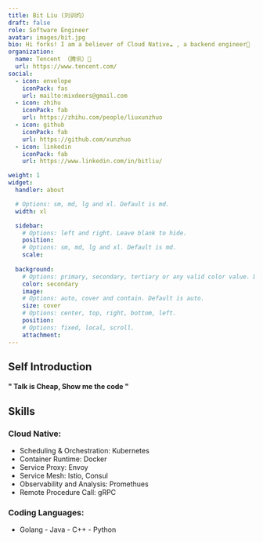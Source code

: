 ```yaml
---
title: Bit Liu (刘训灼）
draft: false
role: Software Engineer
avatar: images/bit.jpg
bio: Hi forks! I am a believer of Cloud Native☁ , a backend engineer🌙 , a life explorer🚀 , a guitar player🎸
organization:
  name: Tencent （腾讯）🐧
  url: https://www.tencent.com/
social:
  - icon: envelope
    iconPack: fas
    url: mailto:mixdeers@gmail.com
  - icon: zhihu
    iconPack: fab
    url: https://zhihu.com/people/liuxunzhuo
  - icon: github
    iconPack: fab
    url: https://github.com/xunzhuo
  - icon: linkedin
    iconPack: fab
    url: https://www.linkedin.com/in/bitliu/

weight: 1
widget:
  handler: about

  # Options: sm, md, lg and xl. Default is md.
  width: xl

  sidebar:
    # Options: left and right. Leave blank to hide.
    position: 
    # Options: sm, md, lg and xl. Default is md.
    scale:
  
  background:
    # Options: primary, secondary, tertiary or any valid color value. Default is primary.
    color: secondary
    image: 
    # Options: auto, cover and contain. Default is auto.
    size: cover
    # Options: center, top, right, bottom, left.
    position:
    # Options: fixed, local, scroll.
    attachment: 
---
```


## Self Introduction

#### " Talk is Cheap, Show me the code "

## Skills

### Cloud Native:
- Scheduling & Orchestration: Kubernetes
- Container Runtime: Docker
- Service Proxy: Envoy
- Service Mesh: Istio, Consul
- Observability and Analysis: Promethues
- Remote Procedure Call: gRPC

### Coding Languages:
- Golang - Java - C++ - Python
